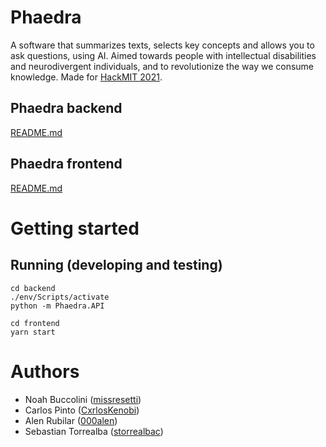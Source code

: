 # Phaedra

A software that summarizes texts, selects key concepts and allows you to ask questions, using AI. Aimed towards people with intellectual disabilities and neurodivergent individuals, and to revolutionize the way we consume knowledge. Made for [HackMIT 2021](https://hackmit.org/).

## Phaedra backend

[README.md](./backend/README.md)

## Phaedra frontend

[README.md](./frontend/README.md)

# Getting started

## Running (developing and testing)

```
cd backend
./env/Scripts/activate
python -m Phaedra.API
```

```
cd frontend
yarn start
```

# Authors

- Noah Buccolini ([missresetti](https://github.com/missresetti))
- Carlos Pinto ([CxrlosKenobi](https://github.com/CxrlosKenobi))
- Alen Rubilar ([000alen](https://github.com/000alen))
- Sebastian Torrealba ([storrealbac](https://github.com/storrealbac))
